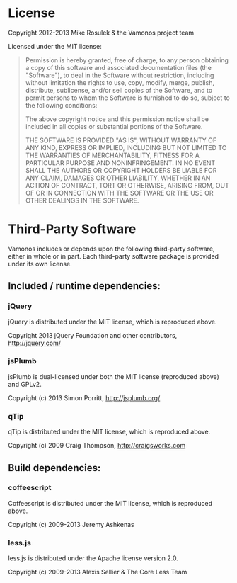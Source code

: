 # License #

Copyright 2012-2013 Mike Rosulek & the Vamonos project team

Licensed under the MIT license:

> Permission is hereby granted, free of charge, to any person obtaining a copy
> of this software and associated documentation files (the "Software"), to deal
> in the Software without restriction, including without limitation the rights
> to use, copy, modify, merge, publish, distribute, sublicense, and/or sell
> copies of the Software, and to permit persons to whom the Software is
> furnished to do so, subject to the following conditions:
>
> The above copyright notice and this permission notice shall be included in all
> copies or substantial portions of the Software.
>
> THE SOFTWARE IS PROVIDED "AS IS", WITHOUT WARRANTY OF ANY KIND, EXPRESS OR
> IMPLIED, INCLUDING BUT NOT LIMITED TO THE WARRANTIES OF MERCHANTABILITY,
> FITNESS FOR A PARTICULAR PURPOSE AND NONINFRINGEMENT. IN NO EVENT SHALL THE
> AUTHORS OR COPYRIGHT HOLDERS BE LIABLE FOR ANY CLAIM, DAMAGES OR OTHER
> LIABILITY, WHETHER IN AN ACTION OF CONTRACT, TORT OR OTHERWISE, ARISING FROM,
> OUT OF OR IN CONNECTION WITH THE SOFTWARE OR THE USE OR OTHER DEALINGS IN THE
> SOFTWARE.

# Third-Party Software #

Vamonos includes or depends upon the following third-party software, either in
whole or in part. Each third-party software package is provided under its own
license.

## Included / runtime dependencies: ##

### jQuery ###

jQuery is distributed under the MIT license, which is reproduced above.

Copyright 2013 jQuery Foundation and other contributors, http://jquery.com/

### jsPlumb ###

jsPlumb is dual-licensed under both the MIT license (reproduced above) and GPLv2.

Copyright (c) 2013 Simon Porritt, http://jsplumb.org/

### qTip ###

qTip is distributed under the MIT license, which is reproduced above.

Copyright (c) 2009 Craig Thompson, http://craigsworks.com


## Build dependencies: ##

### coffeescript ###

Coffeescript is distributed under the MIT license, which is reproduced above.

Copyright (c) 2009-2013 Jeremy Ashkenas

### less.js ###

less.js is distributed under the Apache license version 2.0.

Copyright (c) 2009-2013 Alexis Sellier & The Core Less Team
